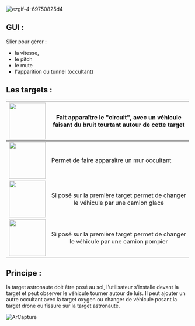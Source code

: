 
![ezgif-4-69750825d4](https://github.com/LaGerbe-Bohu/Benjamin_Gerbe_5RVJV_CC/assets/10485864/3d2f7e6e-6b94-4ee5-b1b2-913d6ef038c0)
## GUI : 
Slier pour gérer : 
- la vitesse,
- le pitch
- le mute
- l'apparition du tunnel (occultant)

## Les targets : 

| <img width=100 src="https://github.com/LaGerbe-Bohu/Benjamin_Gerbe_5RVJV_CC/assets/10485864/f73fce92-2853-4250-b919-c111f5bd1065">| Fait apparaître le "circuit", avec un véhicule<br> faisant du bruit tourtant autour de cette target  |
| --- | --- |
| <img width=100    src="https://github.com/LaGerbe-Bohu/Benjamin_Gerbe_5RVJV_CC/assets/10485864/fbc2550a-ca21-4c77-b577-0596fa4da461](https://github.com/LaGerbe-Bohu/Benjamin_Gerbe_5RVJV_CC/assets/10485864/a47a8324-770e-44b3-b986-b1ec465ee976)">| Permet de faire apparaître un mur occultant|
| <img width=100    src="https://github.com/LaGerbe-Bohu/Benjamin_Gerbe_5RVJV_CC/assets/10485864/88d6da23-5acd-4fae-8876-cf10598739d9">| <div style="text-align: center"> Si posé sur la première target permet de changer <br>le véhicule par une camion glace </div> |
| <img width=100    src="https://github.com/LaGerbe-Bohu/Benjamin_Gerbe_5RVJV_CC/assets/10485864/28db3ecc-7194-47df-9ed6-26027577fe5c">|<div style="text-align: center"> Si posé sur la première target permet de changer <br>le véhicule par une camion pompier </div>  |

## Principe : 

la target astronaute doit être posé au sol, l'utilisateur s'installe devant la target et peut observer le véhicule tourner autour de luis. 
Il peut ajouter un autre occultant avec la target oxygen ou changer de véhicule posant la target drone ou fissure sur la target astronaute. 

![ArCapture](https://github.com/LaGerbe-Bohu/Benjamin_Gerbe_5RVJV_CC/assets/10485864/07c31bd4-df8d-449d-81ed-917bd192f92c)

